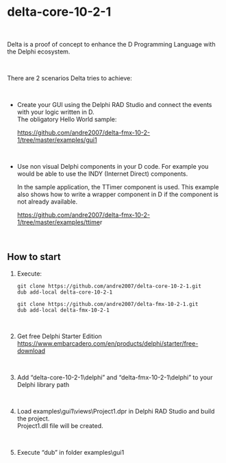 delta-core-10-2-1
=================

 

Delta is a proof of concept to enhance the D Programming Language with the
Delphi ecosystem.

 

There are 2 scenarios Delta tries to achieve:

 

-   Create your GUI using the Delphi RAD Studio and connect the events with your
    logic written in D.  
    The obligatory Hello World sample:

    <https://github.com/andre2007/delta-fmx-10-2-1/tree/master/examples/gui1>

     

-   Use non visual Delphi components in your D code. For example you would be
    able to use the INDY (Internet Direct) components.

    In the sample application, the TTimer component is used. This example also
    shows how to write a wrapper component in D if the component is not already
    available.

    <https://github.com/andre2007/delta-fmx-10-2-1/tree/master/examples/ttime>r

     

How to start
------------

1.  Execute:

    ~~~~~~~~~~~~~~~~~~~~~~~~~~~~~~~~~~~~~~~~~~~~~~~~~~~~~~~~~~~~~~~~~~~~~~~~~~~~
    git clone https://github.com/andre2007/delta-core-10-2-1.git
    dub add-local delta-core-10-2-1

    git clone https://github.com/andre2007/delta-fmx-10-2-1.git
    dub add-local delta-fmx-10-2-1
    ~~~~~~~~~~~~~~~~~~~~~~~~~~~~~~~~~~~~~~~~~~~~~~~~~~~~~~~~~~~~~~~~~~~~~~~~~~~~

     

2.  Get free Delphi Starter Edition  
    <https://www.embarcadero.com/en/products/delphi/starter/free-download>

 

3.  Add “delta-core-10-2-1\\delphi” and “delta-fmx-10-2-1\\delphi” to your
    Delphi library path

 

4.  Load examples\\gui1\\views\\Project1.dpr in Delphi RAD Studio and build the
    project.  
    Project1.dll file will be created.

 

5.  Execute “dub” in folder examples\\gui1
